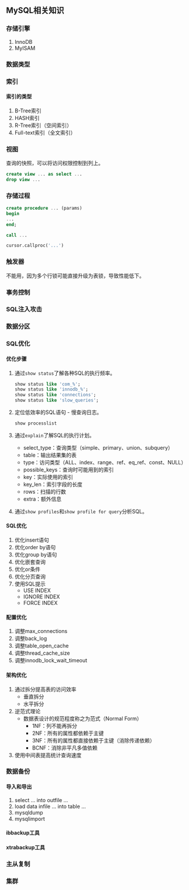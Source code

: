 ## MySQL相关知识

### 存储引擎

1. InnoDB
2. MyISAM

### 数据类型

### 索引

#### 索引的类型

1. B-Tree索引
2. HASH索引
3. R-Tree索引（空间索引）
4. Full-text索引（全文索引）

### 视图

查询的快照，可以将访问权限控制到列上。

```SQL
create view ... as select ...
drop view ...
```

### 存储过程

```SQL
create procedure ... (params)
begin
...
end;

call ...
```

```Python
cursor.callproc('...')
```

### 触发器

不能用，因为多个行锁可能直接升级为表锁，导致性能低下。

### 事务控制

### SQL注入攻击

### 数据分区

### SQL优化

#### 优化步骤

1. 通过`show status`了解各种SQL的执行频率。

   ```SQL
   show status like 'com_%';
   show status like 'innodb_%';
   show status like 'connections';
   show status like 'slow_queries';
   ```

2. 定位低效率的SQL语句 - 慢查询日志。

   ```SQL
   show processlist
   ```

3. 通过`explain`了解SQL的执行计划。

   - select_type：查询类型（simple、primary、union、subquery）
   - table：输出结果集的表
   - type：访问类型（ALL、index、range、ref、eq_ref、const、NULL）
   - possible_keys：查询时可能用到的索引
   - key：实际使用的索引
   - key_len：索引字段的长度
   - rows：扫描的行数
   - extra：额外信息

4. 通过`show profiles`和`show profile for query`分析SQL。

#### SQL优化

1. 优化insert语句
2. 优化order by语句
3. 优化group by语句
4. 优化嵌套查询
5. 优化or条件
6. 优化分页查询
7. 使用SQL提示
   - USE INDEX
   - IGNORE INDEX
   - FORCE INDEX

#### 配置优化

1. 调整max_connections
2. 调整back_log
3. 调整table_open_cache
4. 调整thread_cache_size
5. 调整innodb_lock_wait_timeout

#### 架构优化

1. 通过拆分提高表的访问效率
   - 垂直拆分
   - 水平拆分
2. 逆范式理论
   - 数据表设计的规范程度称之为范式（Normal Form）
     - 1NF：列不能再拆分
     - 2NF：所有的属性都依赖于主键
     - 3NF：所有的属性都直接依赖于主键（消除传递依赖）
     - BCNF：消除非平凡多值依赖
3. 使用中间表提高统计查询速度

### 数据备份

#### 导入和导出

1. select ... into outfile ...
2. load data infile ... into table ...
3. mysqldump
4. mysqlimport

#### ibbackup工具

#### xtrabackup工具

### 主从复制

### 集群

